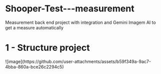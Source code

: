 # Shooper-Test---measurement
Measurement back end project with integration and Gemini Imagem AI to get a measure automatically

<h1>1 - Structure project</h1>
![image](https://github.com/user-attachments/assets/b59f349a-9ac7-4bba-860a-bce26c2294c5)

